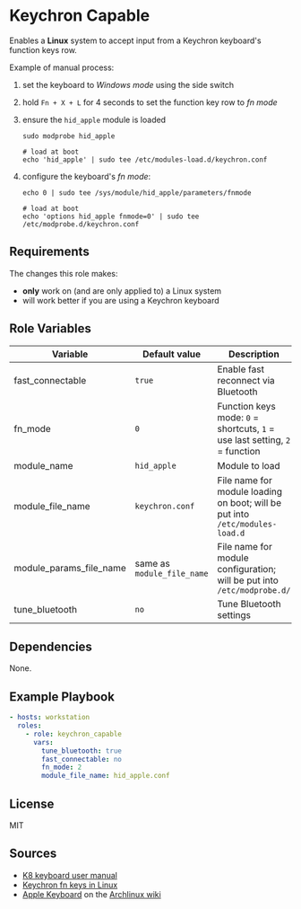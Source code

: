 # Keychron Capable

Enables a **Linux** system to accept input from a Keychron keyboard's function keys row.

Example of manual process:

1. set the keyboard to _Windows mode_ using the side switch
1. hold `Fn + X + L` for 4 seconds to set the function key row to _fn mode_
1. ensure the `hid_apple` module is loaded

   ```shell
   sudo modprobe hid_apple

   # load at boot
   echo 'hid_apple' | sudo tee /etc/modules-load.d/keychron.conf
   ```

1. configure the keyboard's _fn mode_:

   ```shell
   echo 0 | sudo tee /sys/module/hid_apple/parameters/fnmode

   # load at boot
   echo 'options hid_apple fnmode=0' | sudo tee /etc/modprobe.d/keychron.conf
   ```

## Requirements

The changes this role makes:

- **only** work on (and are only applied to) a Linux system
- will work better if you are using a Keychron keyboard

## Role Variables

Variable                | Default value              | Description
------------------------|----------------------------|------------
fast_connectable        | `true`                     | Enable fast reconnect via Bluetooth
fn_mode                 | `0`                        | Function keys mode: `0` = shortcuts, `1` = use last setting, `2` = function
module_name             | `hid_apple`                | Module to load
module_file_name        | `keychron.conf`            | File name for module loading on boot; will be put into `/etc/modules-load.d`
module_params_file_name | same as `module_file_name` | File name for module configuration; will be put into `/etc/modprobe.d/`
tune_bluetooth          | `no`                       | Tune Bluetooth settings

## Dependencies

None.

## Example Playbook

```yaml
- hosts: workstation
  roles:
    - role: keychron_capable
      vars:
        tune_bluetooth: true
        fast_connectable: no
        fn_mode: 2
        module_file_name: hid_apple.conf
```

## License

MIT

## Sources

- [K8 keyboard user manual]
- [Keychron fn keys in Linux]
- [Apple Keyboard] on the [Archlinux wiki]

[apple keyboard]: https://wiki.archlinux.org/index.php/Apple_Keyboard
[k8 keyboard user manual]: https://www.keychron.com/pages/k8-keyboard-user-manual
[keychron fn keys in linux]: https://mikeshade.com/posts/keychron-linux-function-keys

[archlinux wiki]: https://wiki.archlinux.org
